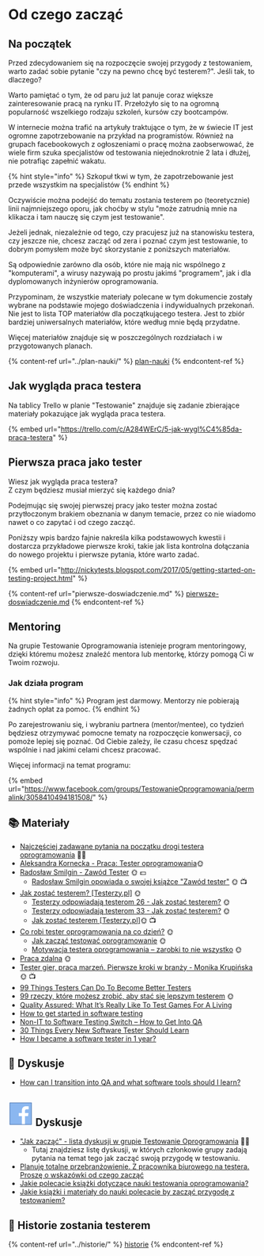 # Od czego zacząć

## Na początek

Przed zdecydowaniem się na rozpoczęcie swojej przygody z testowaniem, warto zadać sobie pytanie "czy na pewno chcę być testerem?". Jeśli tak, to dlaczego?

Warto pamiętać o tym, że od paru już lat panuje coraz większe zainteresowanie pracą na rynku IT. Przełożyło się to na ogromną popularność wszelkiego rodzaju szkoleń, kursów czy bootcampów.

W internecie można trafić na artykuły traktujące o tym, że w świecie IT jest ogromne zapotrzebowanie na przykład na programistów. Również na grupach facebookowych z ogłoszeniami o pracę można zaobserwować, że wiele firm szuka specjalistów od testowania niejednokrotnie 2 lata i dłużej, nie potrafiąc zapełnić wakatu.

{% hint style="info" %}
Szkopuł tkwi w tym, że zapotrzebowanie jest przede wszystkim na specjalistów
{% endhint %}

Oczywiście można podejść do tematu zostania testerem po (teoretycznie) linii najmniejszego oporu, jak choćby w stylu "może zatrudnią mnie na klikacza i tam nauczę się czym jest testowanie".

Jeżeli jednak, niezależnie od tego, czy pracujesz już na stanowisku testera, czy jeszcze nie, chcesz zacząć od zera i poznać czym jest testowanie, to dobrym pomysłem może być skorzystanie z poniższych materiałów.

Są odpowiednie zarówno dla osób, które nie mają nic wspólnego z "komputerami", a wirusy nazywają po prostu jakimś "programem", jak i dla dyplomowanych inżynierów oprogramowania.

Przypominam, że wszystkie materiały polecane w tym dokumencie zostały wybrane na podstawie mojego doświadczenia i indywidualnych przekonań. Nie jest to lista TOP materiałów dla początkującego testera. Jest to zbiór bardziej uniwersalnych materiałów, które według mnie będą przydatne.

Więcej materiałów znajduje się w poszczególnych rozdziałach i w przygotowanych planach.

{% content-ref url="../plan-nauki/" %}
[plan-nauki](../plan-nauki/)
{% endcontent-ref %}

## Jak wygląda praca testera

Na tablicy Trello w planie "Testowanie" znajduje się zadanie zbierające materiały pokazujące jak wygląda praca testera.

{% embed url="https://trello.com/c/A284WErC/5-jak-wygl%C4%85da-praca-testera" %}

## Pierwsza praca jako tester

Wiesz jak wygląda praca testera?\
Z czym będziesz musiał mierzyć się każdego dnia?

Podejmując się swojej pierwszej pracy jako tester można zostać przytłoczonym brakiem obeznania w danym temacie, przez co nie wiadomo nawet o co zapytać i od czego zacząć.

Poniższy wpis bardzo fajnie nakreśla kilka podstawowych kwestii i dostarcza przykładowe pierwsze kroki, takie jak lista kontrolna dołączania do nowego projektu i pierwsze pytania, które warto zadać.

{% embed url="http://nickytests.blogspot.com/2017/05/getting-started-on-testing-project.html" %}

{% content-ref url="pierwsze-doswiadczenie.md" %}
[pierwsze-doswiadczenie.md](pierwsze-doswiadczenie.md)
{% endcontent-ref %}

## Mentoring

Na grupie Testowanie Oprogramowania istenieje program mentoringowy, dzięki któremu możesz znaleźć mentora lub mentorkę, którzy pomogą Ci w Twoim rozwoju.

### Jak działa program

{% hint style="info" %}
Program jest darmowy. Mentorzy nie pobierają żadnych opłat za pomoc.
{% endhint %}

Po zarejestrowaniu się, i wybraniu partnera (mentor/mentee), co tydzień będziesz otrzymywać pomocne tematy na rozpoczęcie konwersacji, co pomoże lepiej się poznać. Od Ciebie zależy, ile czasu chcesz spędzać wspólnie i nad jakimi celami chcesz pracować.

Więcej informacji na temat programu:

{% embed url="https://www.facebook.com/groups/TestowanieOprogramowania/permalink/3058410494181508/" %}

## 📚 Materiały

* [Najczęściej zadawane pytania na początku drogi testera oprogramowania](../najczesciej-zadawane-pytania.md) 🏤🌞
* [Aleksandra Kornecka - Praca: Tester oprogramowania](https://bit.ly/3kFVFke)🌞
* [Radosław Smilgin - Zawód Tester](https://go.buybox.click/linkclick\_3679\_132?\&url=https%3A%2F%2Fksiegarnia.pwn.pl%2FZawod-tester%2C750906499%2Cp.html) 🌞 💵
  * [Radosław Smilgin opowiada o swojej książce "Zawód tester"](https://www.youtube.com/watch?v=7gG4mDPNItY) 🌞 📺
* [Jak zostać testerem? \[Testerzy.pl\]](http://testerzy.pl/baza-wiedzy/jak-zostac-testerem) 🌞
  * [Testerzy odpowiadają testerom 26 - Jak zostać testerem?](http://testerzy.pl/baza-wiedzy/testerzy-odpowiadaja-testerom-26-jak-zostac-testerem) 🌞
  * [Testerzy odpowiadają testerom 33 - Jak zostać testerem?](http://testerzy.pl/baza-wiedzy/testerzy-odpowiadaja-testerom-33-jak-zostac-testerem) 🌞
  * [Jak zostać testerem \[Testerzy.pl\]](https://www.youtube.com/watch?v=04oaMKkgVsE)🌞 📺
* [Co robi tester oprogramowania na co dzień?](http://jakzostactesterem.pl/co-robi-tester-oprogramowania-na-co-dzien/) 🌞
  * [Jak zacząć testować oprogramowanie](http://jakzostactesterem.pl/jak-zaczac-testowac-oprogramowanie-trzy-sposoby-na-zdobycie-doswiadczenia-w-zawodzie-testera/) 🌞&#x20;
  * [Motywacja testera oprogramowania – zarobki to nie wszystko](http://jakzostactesterem.pl/motywacja-testera-oprogramowania-zarobki-to-nie-wszystko/) 🌞
* [Praca zdalna](../praca-zdalna.md) 🌞
* [Tester gier, praca marzeń. Pierwsze kroki w branży - Monika Krupińska](https://www.youtube.com/watch?v=bL3hmVmhSw0) 🌞 📺
* [99 Things Testers Can Do To Become Better Testers](https://www.slideshare.net/rosiesherry/99-things-you-can-do-to-become-a-better-tester)
* [99 rzeczy, które możesz zrobić, aby stać się lepszym testerem](http://edu.ittraining.pl/pobierz\_material/rady\_dla\_dobrego\_testera) 🌞
* [Quality Assured: What It’s Really Like To Test Games For A Living](http://kotaku.com/quality-assured-what-it-s-really-like-to-play-games-fo-1720053842)&#x20;
* [How to get started in software testing](http://thesocialtester.co.uk/how-to-get-started-in-software-testing-a-few-resources/)
* [Non-IT to Software Testing Switch – How to Get Into QA](https://www.softwaretestinghelp.com/non-it-to-software-testing-switch-how-to-get-into-qa/)
* [30 Things Every New Software Tester Should Learn](https://dojo.ministryoftesting.com/dojo/lessons/30-things-every-new-software-tester-should-learn)
* [How I became a software tester in 1 year?](https://brightinventions.pl/blog/how-i-became-a-software-tester-in-1-year/)

## **💬 Dyskusje**

* [How can I transition into QA and what software tools should I learn?](https://sqa.stackexchange.com/questions/3846/how-can-i-transition-into-qa-and-what-software-tools-should-i-learn)

## <img src="../.gitbook/assets/icons8-facebook-50 (10) (1) (1) (1) (10).png" alt="" data-size="line"> **Dyskusje**

* ["Jak zacząć" - lista dyskusji w grupie Testowanie Oprogramowania](https://www.facebook.com/groups/141683635854223/post\_tags/?post\_tag\_id=1767179956637908\&ref=manage\_page) 🏤🌞
  * Tutaj znajdziesz listę dyskusji, w których członkowie grupy zadają pytania na temat tego jak zacząć swoją przygodę w testowaniu.
* [Planuję totalne przebranżowienie. Z pracownika biurowego na testera. Proszę o wskazówki od czego zacząć](https://www.facebook.com/groups/TestowanieOprogramowania/permalink/1338921446130430/?match=bWF0ZXJpYcWCeSxqYWtpZQ%3D%3D)
* [Jakie polecacie książki dotyczące nauki testowania oprogramowania?](https://www.facebook.com/groups/TestowanieOprogramowania/permalink/1320846177937957/?match=bWF0ZXJpYcWCeSxqYWtpZQ%3D%3D)
* [Jakie książki i materiały do nauki polecacie by zacząć przygodę z testowaniem?](https://www.facebook.com/groups/TestowanieOprogramowania/permalink/999755940046984/?match=bWF0ZXJpYcWCeSxqYWtpZQ%3D%3D)

## 👄 Historie zostania testerem

{% content-ref url="../historie/" %}
[historie](../historie/)
{% endcontent-ref %}
